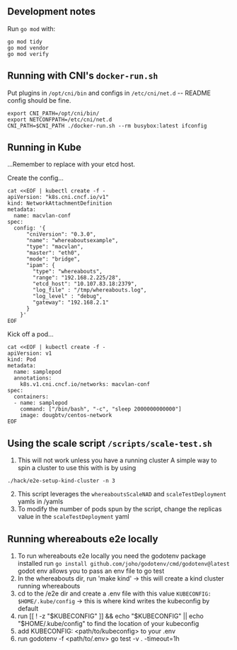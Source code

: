 ## Development notes

Run `go mod` with:

```
go mod tidy
go mod vendor
go mod verify
```

## Running with CNI's `docker-run.sh`


Put plugins in `/opt/cni/bin` and configs in `/etc/cni/net.d` -- README config should be fine.

```
export CNI_PATH=/opt/cni/bin/
export NETCONFPATH=/etc/cni/net.d
CNI_PATH=$CNI_PATH ./docker-run.sh --rm busybox:latest ifconfig
```

## Running in Kube

...Remember to replace with your etcd host.

Create the config...

```
cat <<EOF | kubectl create -f -
apiVersion: "k8s.cni.cncf.io/v1"
kind: NetworkAttachmentDefinition
metadata:
  name: macvlan-conf
spec:
  config: '{
      "cniVersion": "0.3.0",
      "name": "whereaboutsexample",
      "type": "macvlan",
      "master": "eth0",
      "mode": "bridge",
      "ipam": {
        "type": "whereabouts",
        "range": "192.168.2.225/28",
        "etcd_host": "10.107.83.18:2379",
        "log_file" : "/tmp/whereabouts.log",
        "log_level" : "debug",
        "gateway": "192.168.2.1"
      }
    }'
EOF
```

Kick off a pod...

```
cat <<EOF | kubectl create -f -
apiVersion: v1
kind: Pod
metadata:
  name: samplepod
  annotations:
    k8s.v1.cni.cncf.io/networks: macvlan-conf
spec:
  containers:
  - name: samplepod
    command: ["/bin/bash", "-c", "sleep 2000000000000"]
    image: dougbtv/centos-network
EOF
```

## Using the scale script  `/scripts/scale-test.sh`

1. This will not work unless you have a running cluster 
   A simple way to spin a cluster to use this with is by using 
  ```
  ./hack/e2e-setup-kind-cluster -n 3
  ```
2. This script leverages the `whereaboutsScaleNAD` and `scaleTestDeployment` yamls in /yamls
3. To modify the number of pods spun by the script, change the replicas value in the `scaleTestDeployment` yaml

## Running whereabouts e2e locally

1. To run whereabouts e2e locally you need the godotenv package installed
   run `go install github.com/joho/godotenv/cmd/godotenv@latest`
   godot env allows you to pass an env file to go test
2. In the whereabouts dir, run 'make kind' -> this will create a kind cluster running whereabouts
3. cd to the /e2e dir and create a .env file with this value `KUBECONFIG: $HOME/.kube/config` -> this is where kind writes the kubeconfig by default
4. run [[ ! -z "$KUBECONFIG" ]] && echo "$KUBECONFIG" || echo "$HOME/.kube/config" to find the location of your kubeconfig 
5. add KUBECONFIG: <path/to/kubeconfig> to your .env
6. run godotenv -f <path/to/.env> go test -v . -timeout=1h
